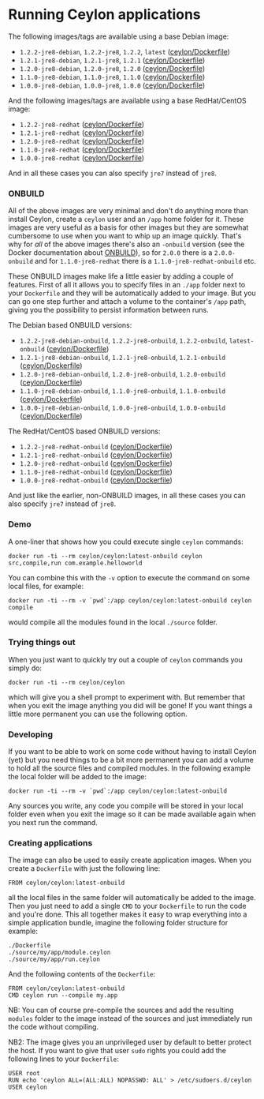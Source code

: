# Running Ceylon applications

The following images/tags are available using a base Debian image:

 - `1.2.2-jre8-debian`, `1.2.2-jre8`, `1.2.2`, `latest` ([ceylon/Dockerfile](https://github.com/ceylon-docker/ceylon/blob/1.2.2-jre8-debian/Dockerfile))
 - `1.2.1-jre8-debian`, `1.2.1-jre8`, `1.2.1` ([ceylon/Dockerfile](https://github.com/ceylon-docker/ceylon/blob/1.2.1-jre8-debian/Dockerfile))
 - `1.2.0-jre8-debian`, `1.2.0-jre8`, `1.2.0` ([ceylon/Dockerfile](https://github.com/ceylon-docker/ceylon/blob/1.2.0-jre8-debian/Dockerfile))
 - `1.1.0-jre8-debian`, `1.1.0-jre8`, `1.1.0` ([ceylon/Dockerfile](https://github.com/ceylon-docker/ceylon/blob/1.1.0-jre8-debian/Dockerfile))
 - `1.0.0-jre8-debian`, `1.0.0-jre8`, `1.0.0` ([ceylon/Dockerfile](https://github.com/ceylon-docker/ceylon/blob/1.0.0-jre8-debian/Dockerfile))

And the following images/tags are available using a base RedHat/CentOS image:

 - `1.2.2-jre8-redhat` ([ceylon/Dockerfile](https://github.com/ceylon-docker/ceylon/blob/1.2.2-jre8-redhat/Dockerfile))
 - `1.2.1-jre8-redhat` ([ceylon/Dockerfile](https://github.com/ceylon-docker/ceylon/blob/1.2.1-jre8-redhat/Dockerfile))
 - `1.2.0-jre8-redhat` ([ceylon/Dockerfile](https://github.com/ceylon-docker/ceylon/blob/1.2.0-jre8-redhat/Dockerfile))
 - `1.1.0-jre8-redhat` ([ceylon/Dockerfile](https://github.com/ceylon-docker/ceylon/blob/1.1.0-jre8-redhat/Dockerfile))
 - `1.0.0-jre8-redhat` ([ceylon/Dockerfile](https://github.com/ceylon-docker/ceylon/blob/1.0.0-jre8-redhat/Dockerfile))

And in all these cases you can also specify `jre7` instead of `jre8`.

### ONBUILD

All of the above images are very minimal and don't do anything more than install Ceylon, create a `ceylon` user and an `/app` home folder for it. These images are very useful as a basis for other images but they are somewhat cumbersome to use when you want to whip up an image quickly. That's why for *all* of the above images there's also an `-onbuild` version (see the Docker documentation about [ONBUILD](https://docs.docker.com/engine/reference/builder/#/onbuild)), so for `2.0.0` there is a `2.0.0-onbuild` and for `1.1.0-jre8-redhat` there is a `1.1.0-jre8-redhat-onbuild` etc.

These ONBUILD images make life a little easier by adding a couple of features. First of all it allows you to specify files in an `./app` folder next to your `Dockerfile` and they will be automatically added to your image. But you can go one step further and attach a volume to the container's `/app` path, giving you the possibility to persist information between runs.

The Debian based ONBUILD versions:

 - `1.2.2-jre8-debian-onbuild`, `1.2.2-jre8-onbuild`, `1.2.2-onbuild`, `latest-onbuild` ([ceylon/Dockerfile](https://github.com/ceylon-docker/ceylon/blob/1.2.2-jre8-debian-onbuild/Dockerfile))
 - `1.2.1-jre8-debian-onbuild`, `1.2.1-jre8-onbuild`, `1.2.1-onbuild` ([ceylon/Dockerfile](https://github.com/ceylon-docker/ceylon/blob/1.2.1-jre8-debian-onbuild/Dockerfile))
 - `1.2.0-jre8-debian-onbuild`, `1.2.0-jre8-onbuild`, `1.2.0-onbuild` ([ceylon/Dockerfile](https://github.com/ceylon-docker/ceylon/blob/1.2.0-jre8-debian-onbuild/Dockerfile))
 - `1.1.0-jre8-debian-onbuild`, `1.1.0-jre8-onbuild`, `1.1.0-onbuild` ([ceylon/Dockerfile](https://github.com/ceylon-docker/ceylon/blob/1.1.0-jre8-debian-onbuild/Dockerfile))
 - `1.0.0-jre8-debian-onbuild`, `1.0.0-jre8-onbuild`, `1.0.0-onbuild` ([ceylon/Dockerfile](https://github.com/ceylon-docker/ceylon/blob/1.0.0-jre8-debian-onbuild/Dockerfile))

The RedHat/CentOS based ONBUILD versions:

 - `1.2.2-jre8-redhat-onbuild` ([ceylon/Dockerfile](https://github.com/ceylon-docker/ceylon/blob/1.2.2-jre8-redhat-onbuild/Dockerfile))
 - `1.2.1-jre8-redhat-onbuild` ([ceylon/Dockerfile](https://github.com/ceylon-docker/ceylon/blob/1.2.1-jre8-redhat-onbuild/Dockerfile))
 - `1.2.0-jre8-redhat-onbuild` ([ceylon/Dockerfile](https://github.com/ceylon-docker/ceylon/blob/1.2.0-jre8-redhat-onbuild/Dockerfile))
 - `1.1.0-jre8-redhat-onbuild` ([ceylon/Dockerfile](https://github.com/ceylon-docker/ceylon/blob/1.1.0-jre8-redhat-onbuild/Dockerfile))
 - `1.0.0-jre8-redhat-onbuild` ([ceylon/Dockerfile](https://github.com/ceylon-docker/ceylon/blob/1.0.0-jre8-redhat-onbuild/Dockerfile))

And just like the earlier, non-ONBUILD images, in all these cases you can also specify `jre7` instead of `jre8`.

### Demo

A one-liner that shows how you could execute single `ceylon` commands:

    docker run -ti --rm ceylon/ceylon:latest-onbuild ceylon src,compile,run com.example.helloworld

You can combine this with the `-v` option to execute the command on some local files, for example:

    docker run -ti --rm -v `pwd`:/app ceylon/ceylon:latest-onbuild ceylon compile

would compile all the modules found in the local `./source` folder.

### Trying things out

When you just want to quickly try out a couple of `ceylon` commands you simply do:

    docker run -ti --rm ceylon/ceylon

which will give you a shell prompt to experiment with. But remember that when you exit the image anything you did will be gone! If you want things a little more permanent you can use the following option.

### Developing

If you want to be able to work on some code without having to install Ceylon (yet) but you need things to be a bit more permanent you can add a volume to hold all the source files and compiled modules. In the following example the local folder will be added to the image:

    docker run -ti --rm -v `pwd`:/app ceylon/ceylon:latest-onbuild

Any sources you write, any code you compile will be stored in your local folder even when you exit the image so it can be made available again when you next run the command.

### Creating applications

The image can also be used to easily create application images. When you create a `Dockerfile` with just the following line:

    FROM ceylon/ceylon:latest-onbuild

all the local files in the same folder will automatically be added to the image. Then you just need to add a single `CMD` to your `Dockerfile` to run the code and you're done. This all together makes it easy to wrap everything into a simple application bundle, imagine the following folder structure for example:

    ./Dockerfile
    ./source/my/app/module.ceylon
    ./source/my/app/run.ceylon

And the following contents of the `Dockerfile`:

    FROM ceylon/ceylon:latest-onbuild
    CMD ceylon run --compile my.app

NB: You can of course pre-compile the sources and add the resulting `modules` folder to the image instead of the sources and just immediately run the code without compiling.

NB2: The image gives you an unprivileged user by default to better protect the host. If you want to give that user `sudo` rights you could add the following lines to your `Dockerfile`:

    USER root
    RUN echo 'ceylon ALL=(ALL:ALL) NOPASSWD: ALL' > /etc/sudoers.d/ceylon
    USER ceylon


